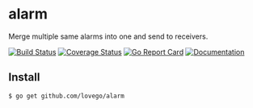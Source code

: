 # alarm
Merge multiple same alarms into one and send to receivers. 

[![Build Status](https://github.com/lovego/alarm/actions/workflows/go.yml/badge.svg)](https://github.com/lovego/alarm/actions/workflows/go.yml)
[![Coverage Status](https://coveralls.io/repos/github/lovego/alarm/badge.svg?branch=master)](https://coveralls.io/github/lovego/alarm)
[![Go Report Card](https://goreportcard.com/badge/github.com/lovego/alarm)](https://goreportcard.com/report/github.com/lovego/alarm)
[![Documentation](https://pkg.go.dev/badge/github.com/lovego/alarm)](https://pkg.go.dev/github.com/lovego/alarm@v0.0.3)

## Install
`$ go get github.com/lovego/alarm`

